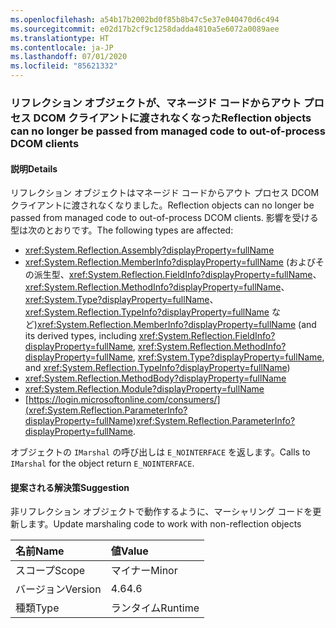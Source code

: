 ```yaml
---
ms.openlocfilehash: a54b17b2002bd0f85b8b47c5e37e040470d6c494
ms.sourcegitcommit: e02d17b2cf9c1258dadda4810a5e6072a0089aee
ms.translationtype: HT
ms.contentlocale: ja-JP
ms.lasthandoff: 07/01/2020
ms.locfileid: "85621332"
---
```

### <a name="reflection-objects-can-no-longer-be-passed-from-managed-code-to-out-of-process-dcom-clients"></a><span data-ttu-id="33692-101">リフレクション オブジェクトが、マネージド コードからアウト プロセス DCOM クライアントに渡されなくなった</span><span class="sxs-lookup"><span data-stu-id="33692-101">Reflection objects can no longer be passed from managed code to out-of-process DCOM clients</span></span>

#### <a name="details"></a><span data-ttu-id="33692-102">説明</span><span class="sxs-lookup"><span data-stu-id="33692-102">Details</span></span>

<span data-ttu-id="33692-103">リフレクション オブジェクトはマネージド コードからアウト プロセス DCOM クライアントに渡されなくなりました。</span><span class="sxs-lookup"><span data-stu-id="33692-103">Reflection objects can no longer be passed from managed code to out-of-process DCOM clients.</span></span> <span data-ttu-id="33692-104">影響を受ける型は次のとおりです。</span><span class="sxs-lookup"><span data-stu-id="33692-104">The following types are affected:</span></span><ul><li><xref:System.Reflection.Assembly?displayProperty=fullName></li><li><span data-ttu-id="33692-105"><xref:System.Reflection.MemberInfo?displayProperty=fullName> (およびその派生型、<xref:System.Reflection.FieldInfo?displayProperty=fullName>、<xref:System.Reflection.MethodInfo?displayProperty=fullName>、<xref:System.Type?displayProperty=fullName>、<xref:System.Reflection.TypeInfo?displayProperty=fullName> など)</span><span class="sxs-lookup"><span data-stu-id="33692-105"><xref:System.Reflection.MemberInfo?displayProperty=fullName> (and its derived types, including <xref:System.Reflection.FieldInfo?displayProperty=fullName>, <xref:System.Reflection.MethodInfo?displayProperty=fullName>, <xref:System.Type?displayProperty=fullName>, and <xref:System.Reflection.TypeInfo?displayProperty=fullName>)</span></span></li><li><xref:System.Reflection.MethodBody?displayProperty=fullName></li><li><xref:System.Reflection.Module?displayProperty=fullName></li><li><span data-ttu-id="33692-106">[https://login.microsoftonline.com/consumers/](<xref:System.Reflection.ParameterInfo?displayProperty=fullName>)</span><span class="sxs-lookup"><span data-stu-id="33692-106"><xref:System.Reflection.ParameterInfo?displayProperty=fullName>.</span></span></li></ul><span data-ttu-id="33692-107">オブジェクトの <code>IMarshal</code> の呼び出しは <code>E_NOINTERFACE</code> を返します。</span><span class="sxs-lookup"><span data-stu-id="33692-107">Calls to <code>IMarshal</code> for the object return <code>E_NOINTERFACE</code>.</span></span>

#### <a name="suggestion"></a><span data-ttu-id="33692-108">提案される解決策</span><span class="sxs-lookup"><span data-stu-id="33692-108">Suggestion</span></span>

<span data-ttu-id="33692-109">非リフレクション オブジェクトで動作するように、マーシャリング コードを更新します。</span><span class="sxs-lookup"><span data-stu-id="33692-109">Update marshaling code to work with non-reflection objects</span></span>

| <span data-ttu-id="33692-110">名前</span><span class="sxs-lookup"><span data-stu-id="33692-110">Name</span></span>    | <span data-ttu-id="33692-111">値</span><span class="sxs-lookup"><span data-stu-id="33692-111">Value</span></span>       |
|:--------|:------------|
| <span data-ttu-id="33692-112">スコープ</span><span class="sxs-lookup"><span data-stu-id="33692-112">Scope</span></span>   |<span data-ttu-id="33692-113">マイナー</span><span class="sxs-lookup"><span data-stu-id="33692-113">Minor</span></span>|
|<span data-ttu-id="33692-114">バージョン</span><span class="sxs-lookup"><span data-stu-id="33692-114">Version</span></span>|<span data-ttu-id="33692-115">4.6</span><span class="sxs-lookup"><span data-stu-id="33692-115">4.6</span></span>|
|<span data-ttu-id="33692-116">種類</span><span class="sxs-lookup"><span data-stu-id="33692-116">Type</span></span>|<span data-ttu-id="33692-117">ランタイム</span><span class="sxs-lookup"><span data-stu-id="33692-117">Runtime</span></span>|
